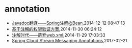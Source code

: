 # annotation
* [Javadoc翻译——Spring注解@Bean](/2014/2014-12-12-javadoc-spring-bean),2014-12-12 08:47:13
* [基于注解的权限验证方案](/2014/2014-11-30-annotation-auth),2014-11-30 06:24:12
* [注解时代——遗弃web.xml](/2014/2014-11-29-deprecate-web-xml),2014-11-29 17:03:33
* [Spring Cloud Stream Messaging Annotations](/2017/2017-02-21-spring-cloud-stream-messaging-annotations),2017-02-21
